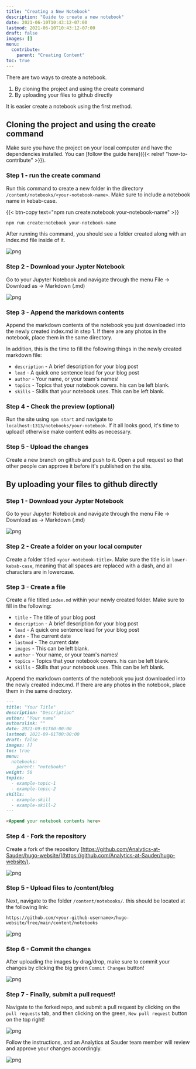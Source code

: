 ```yaml
---
title: "Creating a New Notebook"
description: "Guide to create a new notebook"
date: 2021-06-10T10:43:12-07:00
lastmod: 2021-06-10T10:43:12-07:00
draft: false
images: []
menu:
  contribute:
    parent: "Creating Content"
toc: true
---
```


There are two ways to create a notebook.

1. By cloning the project and using the create command
2. By uploading your files to github directly

It is easier create a notebook using the first method.

## Cloning the project and using the create command

Make sure you have the project on your local computer and have the dependencies installed. You can [follow the guide here]({{< relref "how-to-contribute" >}}).

### Step 1 - run the create command

Run this command to create a new folder in the directory `/content/notebooks/<your-notebook-name>`. Make sure to include a notebook name in kebab-case.

{{< btn-copy text="npm run create:notebook your-notebook-name" >}}

```bash
npm run create:notebook your-notebook-name
```

After running this command, you should see a folder created along with an index.md file inside of it.

![png](folder-structure.png)

### Step 2 - Download your Jypter Notebook

Go to your Jupyter Notebook and navigate through the menu File -> Download as -> Markdown (.md)

![png](download.png)

### Step 3 - Append the markdown contents

Append the markdown contents of the notebook you just downloaded into the newly created index.md in step 1. If there are any photos in the notebook, place them in the same directory.

In addition, this is the time to fill the following things in the newly created markdown file:

- `description` - A brief description for your blog post
- `lead` - A quick one sentence lead for your blog post
- `author` - Your name, or your team's names!
- `topics` - Topics that your notebook covers. his can be left blank.
- `skills` - Skills that your notebook uses. This can be left blank.

### Step 4 - Check the preview (optional)

Run the site using `npm start` and navigate to `localhost:1313/notebooks/your-notebook`. If it all looks good, it's time to upload! otherwise make content edits as necessary.

### Step 5 - Upload the changes

Create a new branch on github and push to it. Open a pull request so that other people can approve it before it's published on the site.

## By uploading your files to github directly

### Step 1 - Download your Jypter Notebook

Go to your Jupyter Notebook and navigate through the menu File -> Download as -> Markdown (.md)

![png](download.png)

### Step 2 - Create a folder on your local computer

Create a folder titled `<your-notebook-title>`. Make sure the title is in `lower-kebab-case`, meaning that all spaces are replaced with a dash, and all characters are in lowercase.

### Step 3 - Create a file

Create a file titled `index.md` within your newly created folder. Make sure to fill in the following:

- `title` - The title of your blog post
- `description` - A brief description for your blog post
- `lead` - A quick one sentence lead for your blog post
- `date` - The current date
- `lastmod` - The current date
- `images` - This can be left blank.
- `author` - Your name, or your team's names!
- `topics` - Topics that your notebook covers. his can be left blank.
- `skills` - Skills that your notebook uses. This can be left blank.

Append the markdown contents of the notebook you just downloaded into the newly created index.md. If there are any photos in the notebook, place them in the same directory.

```markdown
---
title: "Your Title"
description: "Description"
author: "Your name"
authorslink: ""
date: 2021-09-01T00:00:00
lastmod: 2021-09-01T00:00:00
draft: false
images: []
toc: true
menu:
  notebooks:
    parent: "notebooks"
weight: 50
topics:
  - example-topic-1
  - example-topic-2
skills:
  - example-skill
  - example-skill-2
---

<Append your notebook contents here>
```

### Step 4 - Fork the repository

Create a fork of the repository [https://github.com/Analytics-at-Sauder/hugo-website/](https://github.com/Analytics-at-Sauder/hugo-website/).

![png](fork.png)

### Step 5 - Upload files to /content/blog

Next, navigate to the folder `/content/notebooks/`. this should be located at the following link:

`https://github.com/<your-github-username>/hugo-website/tree/main/content/notebooks`

![png](upload.png)

### Step 6 - Commit the changes

After uploading the images by drag/drop, make sure to commit your changes by clicking the big green `Commit Changes` button!

![png](commit.png)

### Step 7 - Finally, submit a pull request!

Navigate to the forked repo, and submit a pull request by clicking on the `pull requests` tab, and then clicking on the green, `New pull request` button on the top right!

![png](pr.png)

Follow the instructions, and an Analytics at Sauder team member will review and approve your changes accordingly.

![png](pr2.png)
